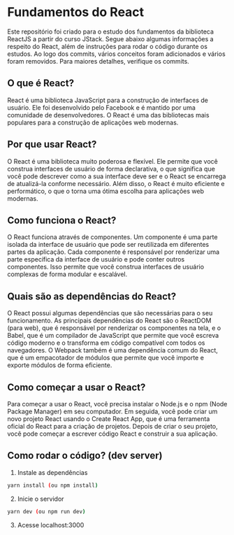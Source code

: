# Fundamentos do React

Este repositório foi criado para o estudo dos fundamentos da biblioteca ReactJS a partir do curso JStack. Segue abaixo algumas informações a respeito do React, além de instruções para rodar o código durante os estudos. Ao logo dos commits, vários conceitos foram adicionados e vários foram removidos. Para maiores detalhes, verifique os commits.

## O que é React?

React é uma biblioteca JavaScript para a construção de interfaces de usuário. Ele foi desenvolvido pelo Facebook e é mantido por uma comunidade de desenvolvedores. O React é uma das bibliotecas mais populares para a construção de aplicações web modernas.

## Por que usar React?

O React é uma biblioteca muito poderosa e flexível. Ele permite que você construa interfaces de usuário de forma declarativa, o que significa que você pode descrever como a sua interface deve ser e o React se encarrega de atualizá-la conforme necessário. Além disso, o React é muito eficiente e performático, o que o torna uma ótima escolha para aplicações web modernas.

## Como funciona o React?

O React funciona através de componentes. Um componente é uma parte isolada da interface de usuário que pode ser reutilizada em diferentes partes da aplicação. Cada componente é responsável por renderizar uma parte específica da interface de usuário e pode conter outros componentes. Isso permite que você construa interfaces de usuário complexas de forma modular e escalável.

## Quais são as dependências do React?

O React possui algumas dependências que são necessárias para o seu funcionamento. As principais dependências do React são o ReactDOM (para web), que é responsável por renderizar os componentes na tela, e o Babel, que é um compilador de JavaScript que permite que você escreva código moderno e o transforma em código compatível com todos os navegadores. O Webpack também é uma dependência comum do React, que é um empacotador de módulos que permite que você importe e exporte módulos de forma eficiente.

## Como começar a usar o React?

Para começar a usar o React, você precisa instalar o Node.js e o npm (Node Package Manager) em seu computador. Em seguida, você pode criar um novo projeto React usando o Create React App, que é uma ferramenta oficial do React para a criação de projetos. Depois de criar o seu projeto, você pode começar a escrever código React e construir a sua aplicação.

## Como rodar o código? (dev server)

1. Instale as dependências
```bash
yarn install (ou npm install)
```

2. Inicie o servidor
```bash
yarn dev (ou npm run dev)
```

3. Acesse localhost:3000

